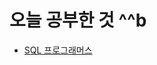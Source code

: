 # 오늘 공부한 것 ^^b

- [SQL 프로그래머스](https://github.com/ori0o0p/TIL/tree/main/%ED%94%84%EB%A1%9C%EA%B7%B8%EB%9E%98%EB%A8%B8%EC%8A%A4)